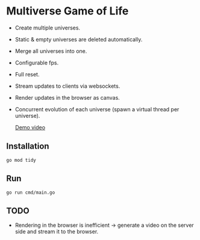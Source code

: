 # Multiverse Game of Life

- Create multiple universes.
- Static & empty universes are deleted automatically.
- Merge all universes into one.
- Configurable fps.
- Full reset.
- Stream updates to clients via websockets.
- Render updates in the browser as canvas.
- Concurrent evolution of each universe (spawn a virtual thread per universe).

  [Demo video]([https://www.google.com](https://raw.githubusercontent.com/ride90/game-of-life/master/static/demo.mp4))

## Installation
`go mod tidy`

## Run
`go run cmd/main.go`

## TODO
- Rendering in the browser is inefficient -> generate a video on the server side and stream it to the browser.
